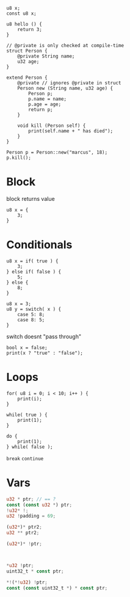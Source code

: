 ```
u8 x;
const u8 x;
```

```
u8 hello () {
    return 3;
}
```

```
// @private is only checked at compile-time
struct Person {
    @private String name;
    u32 age;
}

extend Person {
    @private // ignores @private in struct
    Person new (String name, u32 age) {
        Person p;
        p.name = name;
        p.age = age;
        return p;
    }

    void kill (Person self) {
        print(self.name + " has died");
    }
}

Person p = Person::new("marcus", 18);
p.kill();
```

# Block

block returns value

```
u8 x = {
    3;
}
```

# Conditionals

```
u8 x = if( true ) {
    3;
} else if( false ) {
    5;
} else {
    8;
}
```

```
u8 x = 3;
u8 y = switch( x ) {
    case 5: 8;
    case 8: 5;
}
```
switch doesnt "pass through"

```
bool x = false;
print(x ? "true" : "false");
```

# Loops

```
for( u8 i = 0; i < 10; i++ ) {
    print(i);
}
```

```
while( true ) {
    print(1);
}
```

```
do {
    print(1);
} while( false );
```

`break`
`continue`

# Vars

```rs
u32 * ptr; // == ?
const (const u32 *) ptr;
!u32* !;
u32 !padding = 69;

(u32*)* ptr2;
u32 ** ptr2;

(u32*)* !ptr;



*u32 !ptr;
uint32_t * const ptr;

*!(*!u32) !ptr;
const (const uint32_t *) * const ptr;
```